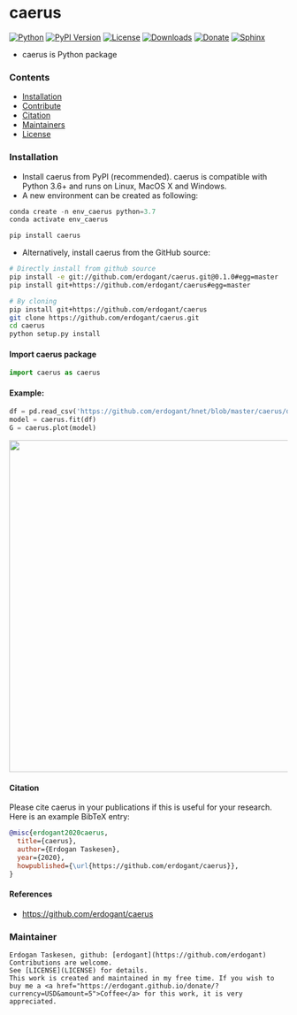 # caerus

[![Python](https://img.shields.io/pypi/pyversions/caerus)](https://img.shields.io/pypi/pyversions/caerus)
[![PyPI Version](https://img.shields.io/pypi/v/caerus)](https://pypi.org/project/caerus/)
[![License](https://img.shields.io/badge/license-MIT-green.svg)](https://github.com/erdogant/caerus/blob/master/LICENSE)
[![Downloads](https://pepy.tech/badge/caerus/month)](https://pepy.tech/project/caerus/month)
[![Donate](https://img.shields.io/badge/donate-grey.svg)](https://erdogant.github.io/donate/?currency=USD&amount=5)
[![Sphinx](https://img.shields.io/badge/Sphinx-Docs-blue)](https://erdogant.github.io/caerus/)

* caerus is Python package

### Contents
- [Installation](#-installation)
- [Contribute](#-contribute)
- [Citation](#-citation)
- [Maintainers](#-maintainers)
- [License](#-copyright)

### Installation
* Install caerus from PyPI (recommended). caerus is compatible with Python 3.6+ and runs on Linux, MacOS X and Windows. 
* A new environment can be created as following:

```python
conda create -n env_caerus python=3.7
conda activate env_caerus
```

```bash
pip install caerus
```

* Alternatively, install caerus from the GitHub source:
```bash
# Directly install from github source
pip install -e git://github.com/erdogant/caerus.git@0.1.0#egg=master
pip install git+https://github.com/erdogant/caerus#egg=master

# By cloning
pip install git+https://github.com/erdogant/caerus
git clone https://github.com/erdogant/caerus.git
cd caerus
python setup.py install
```  

#### Import caerus package
```python
import caerus as caerus
```

#### Example:
```python
df = pd.read_csv('https://github.com/erdogant/hnet/blob/master/caerus/data/example_data.csv')
model = caerus.fit(df)
G = caerus.plot(model)
```
<p align="center">
  <img src="https://github.com/erdogant/caerus/blob/master/docs/figs/fig1.png" width="600" />
  
</p>


#### Citation
Please cite caerus in your publications if this is useful for your research. Here is an example BibTeX entry:
```BibTeX
@misc{erdogant2020caerus,
  title={caerus},
  author={Erdogan Taskesen},
  year={2020},
  howpublished={\url{https://github.com/erdogant/caerus}},
}
```

#### References
* https://github.com/erdogant/caerus

### Maintainer
	Erdogan Taskesen, github: [erdogant](https://github.com/erdogant)
	Contributions are welcome.
	See [LICENSE](LICENSE) for details.
	This work is created and maintained in my free time. If you wish to buy me a <a href="https://erdogant.github.io/donate/?currency=USD&amount=5">Coffee</a> for this work, it is very appreciated.
